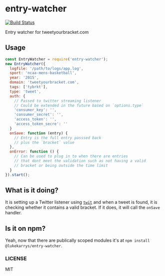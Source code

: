 entry-watcher
==============

[![Build Status](https://travis-ci.org/tweetyourbracket/entry-watcher.png?branch=master)](https://travis-ci.org/tweetyourbracket/entry-watcher)

Entry watcher for tweetyourbracket.com

## Usage

```js
const EntryWatcher = require('entry-watcher');
new EntryWatcher({
  logfile: '/path/to/logs/app.log',
  sport: 'ncaa-mens-basketball',
  year: '2015',
  domain: 'tweetyourbracket.com',
  tags: ['tybrkt'],
  type: 'tweet',
  auth: {
    // Passed to twitter streaming listener
    // Could be extended in the future based on `options.type`
    'consumer_key': '',
    'consumer_secret': '',
    'access_token': '',
    'access_token_secre': ''
  }
  onSave: function (entry) {
    // Entry is the full entry passsed back
    // plus the `bracket` value
  },
  onError: function () {
    // Can be used to plug in to when there are entries
    // that dont meet the validation such as not having a valid
    // bracket or being outside the time limit
  }
}).start();
```

## What is it doing?

It is setting up a Twitter listener using [`twit`](https://github.com/ttezel/twit) and when a tweet is found, it is checking whether it contains a valid bracket. If it does, it will call the `onSave` handler.

## Is it on npm?

Yeah, now that there are publically scoped modules it's at `npm install @lukekarrys/entry-watcher`.

### LICENSE

MIT

